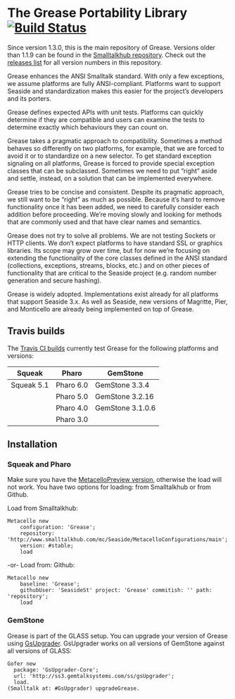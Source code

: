 The Grease Portability Library  [![Build Status](https://travis-ci.org/SeasideSt/Grease.png?branch=master)](https://travis-ci.org/SeasideSt/Grease)
======

Since version 1.3.0, this is the main repository of Grease. Versions older than 1.1.9 can be found in the [Smalltalkhub repository](http://www.smalltalkhub.com/#!/~Seaside/Grease11). Check out the [releases list](https://github.com/SeasideSt/Grease/releases) for all version numbers in this repository.

Grease enhances the ANSI Smalltalk standard. With only a few exceptions, we assume platforms are fully ANSI-compliant. Platforms want to support Seaside and standardization makes this easier for the project’s developers and its porters.

Grease defines expected APIs with unit tests. Platforms can quickly determine if they are compatible and users can examine the tests to determine exactly which behaviours they can count on.

Grease takes a pragmatic approach to compatibility. Sometimes a method behaves so differently on two platforms, for example, that we are forced to avoid it or to standardize on a new selector. To get standard exception signaling on all platforms, Grease is forced to provide special exception classes that can be subclassed. Sometimes we need to put “right” aside and settle, instead, on a solution that can be implemented everywhere.

Grease tries to be concise and consistent. Despite its pragmatic approach, we still want to be “right” as much as possible. Because it’s hard to remove functionality once it has been added, we need to carefully consider each addition before proceeding. We’re moving slowly and looking for methods that are commonly used and that have clear names and semantics.

Grease does not try to solve all problems. We are not testing Sockets or HTTP clients. We don’t expect platforms to have standard SSL or graphics libraries. Its scope may grow over time, but for now we’re focusing on extending the functionality of the core classes defined in the ANSI standard (collections, exceptions, streams, blocks, etc.) and on other pieces of functionality that are critical to the Seaside project (e.g. random number generation and secure hashing).

Grease is widely adopted. Implementations exist already for all platforms that support Seaside 3.x. As well as Seaside, new versions of Magritte, Pier, and Monticello are already being implemented on top of Grease.

## Travis builds

The [Travis CI builds](https://travis-ci.org/SeasideSt/Grease) currently test Grease for the following platforms and versions:

| Squeak          | Pharo            | GemStone             |
| --------------- | ---------------- | -------------------- |
| Squeak 5.1      | Pharo 6.0        | GemStone 3.3.4       |
|                 | Pharo 5.0        | GemStone 3.2.16      |
|                 | Pharo 4.0        | GemStone 3.1.0.6     |
|                 | Pharo 3.0        |                      |

## Installation

### Squeak and Pharo

Make sure you have the [MetacelloPreview version](https://github.com/dalehenrich/metacello-work), otherwise the load will not work. You have two options for loading: from Smalltalkhub or from Github.

Load from Smalltalkhub:
```Smalltalk
Metacello new
    configuration: 'Grease';
    repository: 'http://www.smalltalkhub.com/mc/Seaside/MetacelloConfigurations/main';
    version: #stable;
    load
```
-or-
Load from: Github:
```Smalltalk
Metacello new
    baseline: 'Grease';
    githubUser: 'SeasideSt' project: 'Grease' commitish: '' path: 'repository';
    load
```
### GemStone

Grease is part of the GLASS setup. You can upgrade your version of Grease using [GsUpgrader](https://github.com/GsDevKit/gsUpgrader).
GsUpgrader works on all versions of GemStone against all versions of GLASS:

```Smalltalk
Gofer new
  package: 'GsUpgrader-Core';
  url: 'http://ss3.gemtalksystems.com/ss/gsUpgrader';
  load.
(Smalltalk at: #GsUpgrader) upgradeGrease.
```
